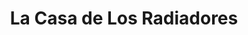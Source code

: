 ---
title: "La Casa de Los Radiadores"
url: /caracas/la-casa-de-los-radiadores/
shop: Autowerkstatt
---